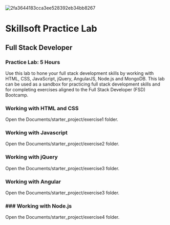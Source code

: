 ![2fa3644183cca3ee528392eb34bb8267](https://github.com/rixiobarrios/skillsoft-practice-lab-full-stack-developer/assets/55994508/2f7fb2bf-6664-4088-b2b0-e95ceb8286a2)

# Skillsoft Practice Lab

## Full Stack Developer

### Practice Lab:  5 Hours

Use this lab to hone your full stack development skills by working with HTML, CSS, JavaScript, jQuery, AngularJS, Node.js and MongoDB. 
This lab can be used as a sandbox for practicing full stack development skills and for completing exercises aligned to the Full Stack Developer (FSD) Bootcamp.

### Working with HTML and CSS
Open the Documents/starter_project/exercise1 folder.

### Working with Javascript
Open the Documents/starter_project/exercise2 folder.

### Working with jQuery
Open the Documents/starter_project/exercise3 folder.

### Working with Angular
Open the Documents/starter_project/exercise3 folder.

### ### Working with Node.js
Open the Documents/starter_project/exercise4 folder.